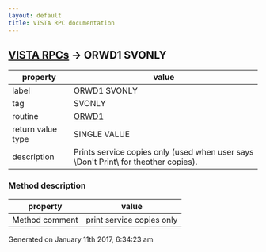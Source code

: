 ```yaml
---
layout: default
title: VISTA RPC documentation
---
```




## [VISTA RPCs](TableOfContent.md) &#8594; ORWD1 SVONLY 

 property | value 
--- | --- 
 label | ORWD1 SVONLY
 tag | SVONLY
 routine | [ORWD1](http://code.osehra.org/dox/Routine_ORWD1_source.html)
 return value type | SINGLE VALUE
 description | Prints service copies only (used when user says \Don't Print\ for theother copies).


### Method description

 property | value 
--- | --- 
 Method comment | print service copies only




Generated on January 11th 2017, 6:34:23 am